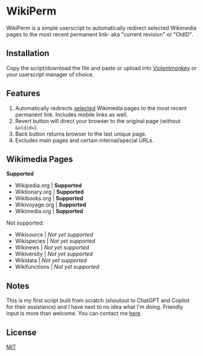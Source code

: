# WikiPerm

WikiPerm is a simple userscript to automatically redirect selected Wikimedia pages to the most recent permanent link- aka "current revision" or "OldID".

## Installation

Copy the script/download the file and paste or upload into [Violentmonkey](https://violentmonkey.github.io/) or your userscript manager of choice.

## Features

1. Automatically redirects [selected](##-wikimedia-pages) Wikimedia pages to the most recent permanent link. Includes mobile links as well.
2. Revert button will direct your browser to the original page (without ```&oldid=```).
3. Back button returns browser to the last unique page. 
4. Excludes main pages and certain internal/special URLs.

## Wikimedia Pages
**Supported**
- Wikipedia.org | **Supported**
- Wiktionary.org | **Supported**
- Wikibooks.org | **Supported**
- Wikivoyage.org | **Supported**
- Wikimedia.org | **Supported**

Not supported:
- Wikisource | *Not yet supported*
- Wikispecies | *Not yet supported*
- Wikinews | *Not yet supported*
- Wikiversity | *Not yet supported*
- Wikidata | *Not yet supported*
- Wikifunctions | *Not yet supported*

## Notes

This is my first script built from scratch (shoutout to ChatGPT and Copilot for their assistance) and I have next to no idea what I'm doing. Friendly input is more than welcome.
You can contact me [here](mailto:portolanmedia+wikiperm@gmail.com).

## License

[MIT](https://choosealicense.com/licenses/mit/)

